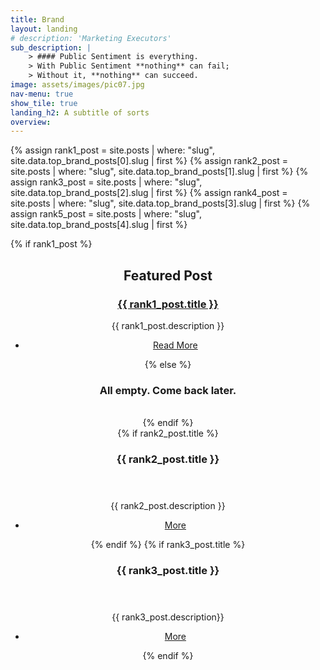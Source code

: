 ```yaml
---
title: Brand
layout: landing
# description: 'Marketing Executors'
sub_description: |
    > #### Public Sentiment is everything.
    > With Public Sentiment **nothing** can fail;
    > Without it, **nothing** can succeed.
image: assets/images/pic07.jpg
nav-menu: true
show_tile: true
landing_h2: A subtitle of sorts
overview:  
---
```

{% assign rank1_post = site.posts | where: "slug", site.data.top_brand_posts[0].slug | first %}
{% assign rank2_post = site.posts | where: "slug", site.data.top_brand_posts[1].slug | first %}
{% assign rank3_post = site.posts | where: "slug", site.data.top_brand_posts[2].slug | first %}
{% assign rank4_post = site.posts | where: "slug", site.data.top_brand_posts[3].slug | first %}
{% assign rank5_post = site.posts | where: "slug", site.data.top_brand_posts[4].slug | first %}





<div id="main">
    <!-- Other sections of your landing page -->

<section id="featured-post">
    <div class="inner">
        {% if rank1_post %}
            <header class="major">
                <h2>Featured Post</h2>
                    <h3><a href="{{ rank1_post.url | prepend: site.baseurl }}">{{ rank1_post.title }}</a></h3>
				<article>
                <p>{{ rank1_post.description }}</p>
                <ul class="actions">
                    <li><a href="{{ rank1_post.url | prepend: site.baseurl }}" class="button">Read More</a></li>
                </ul>
            </article>
        {% else %}
            <h3> All empty. Come back later.</h3>
            <br>
        {% endif %}
	<!-- </header> -->



<!-- Two -->
<section id="two" class="spotlights">
{% if rank2_post.title %}
    <section>
        <a href="{{ rank2_post.url | prepend: site.baseurl }}" class="image">
            <img src="{{ '/assets/images/pic08.jpg' | prepend: site.baseurl }}" alt="" data-position="center center" />
        </a>
        <div class="content">
            <div class="inner">
                <header class="major">
                    <h3>{{ rank2_post.title }}</h3>
                </header>
                <p>{{ rank2_post.description }}</p>
                <ul class="actions">
                    <li><a href="{{ rank2_post.url | prepend: site.baseurl }}" class="button">More</a></li>
                </ul>
            </div>
        </div>
    </section>
    {% endif %}
    {% if rank3_post.title %}
    <section>
        <a href="{{ rank3_post.url | prepend: site.baseurl }}" class="image">
            <img src="{{ '/assets/images/pic09.jpg' | prepend: site.baseurl }}" alt="" data-position="25% 25%" />
        </a>
        <div class="content">
            <div class="inner">
                <header class="major">
                    <h3>{{ rank3_post.title }}</h3>
                </header>
                <p>{{ rank3_post.description}}</p>
                <ul class="actions">
                    <li><a href="{{ rank3_post.url | prepend: site.baseurl }}" class="button"> More</a></li>
                </ul>
            </div>
        </div>
    </section>
    {% endif %}
		<br><br>
</section>

<!-- Three -->
<!-- Turn this on later, after settign up Al Brand Posts page -->
<!-- <section id="three" class="spotlights">
	<div class="inner">
		<header class="major">
			<h3>All Brand Posts</h3>
		<p> For a text block list of all brand posts go here<br><br>
		<ul class="actions">
			<li><a href="generic.html" class="button next">Here</a></li> -->


